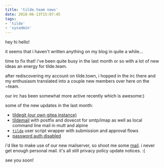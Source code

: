 ```yaml
---
title: 'tilde.team news'
date: 2018-06-13T15:07:45
tags:
- 'tilde'
- 'sysadmin'
---
```


hey hi hello!

it seems that i haven't written anything on my blog in quite a while...

time to fix that! i've been quite busy in the last month or so with a
lot of new ideas an energy for tilde.team.

after rediscovering my account on tilde.town, i hopped in the irc there
and my enthusiasm translated into a couple new members over here on the
~team.

our irc has been somewhat more active recently which is awesome:)

some of the new updates in the last month:

-   [tildegit (our own gitea instance)](https://git.tilde.team)
-   [tildemail](https://mail.tilde.team) with postfix and dovecot for
    smtp/imap as well as local command line mail in mutt and alpine
-   [`tilde`](https://git.tildeverse.org/team/tilde-launcher) user
    script wrapper with submission and approval flows
-   [password auth disabled](https://tilde.team/wiki/?page=ssh)

i'd like to make use of our new mailserver, so shoot me some
[mail](mailto:ben@tilde.team). i never get enough personal mail. it's
all still privacy policy update notices. :(

see you soon!

